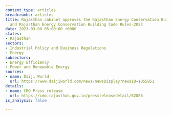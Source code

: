 ```yaml
---
content_type: articles
breadcrumbs: articles
title: Rajasthan cabinet approves the Rajasthan Energy Conservation Building Code
  and Rajasthan Energy Conservation Building Code Rules-2023
date: 2023-03-08 05:00:00 +0000
states:
- Rajasthan
sectors:
- Industrial Policy and Business Regulations
- Energy
subsectors:
- Energy Efficiency
- Power and Renewable Energy
sources:
- name: Daiji World
  url: https://www.daijiworld.com/news/newsDisplay?newsID=1055851
details:
- name: CMO Press release
  url: https://cmo.rajasthan.gov.in/pressreleasedetail/82886
is_analysis: false

---
```

